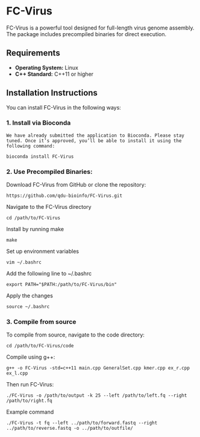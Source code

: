 # FC-Virus

FC-Virus is a powerful tool designed for full-length virus genome assembly. The package includes precompiled binaries for direct execution.

## Requirements

- **Operating System:** Linux
- **C++ Standard:** C++11 or higher

## Installation Instructions

You can install FC-Virus in the following ways:

### 1. Install via Bioconda
```
We have already submitted the application to Bioconda. Please stay tuned. Once it’s approved, you’ll be able to install it using the following command:
```
```
bioconda install FC-Virus
```
### 2. Use Precompiled Binaries:
Download FC-Virus from GitHub or clone the repository:
```
https://github.com/qdu-bioinfo/FC-Virus.git
```
 Navigate to the FC-Virus directory
 ```
cd /path/to/FC-Virus
```
 Install by running make
 ```
make
```
 Set up environment variables
 ```
vim ~/.bashrc
```
 Add the following line to ~/.bashrc
 ```
export PATH="$PATH:/path/to/FC-Virus/bin"
```
 Apply the changes
 ```
source ~/.bashrc
```
### 3. Compile from source
To compile from source, navigate to the code directory:
```
cd /path/to/FC-Virus/code
```
Compile using g++:
```
g++ -o FC-Virus -std=c++11 main.cpp GeneralSet.cpp kmer.cpp ex_r.cpp ex_l.cpp
```
Then run FC-Virus:
```
./FC-Virus -o /path/to/output -k 25 --left /path/to/left.fq --right /path/to/right.fq
```

Example command
```
./FC-Virus -t fq --left ../path/to/forward.fastq --right ../path/to/reverse.fastq -o ../path/to/outfile/
```
